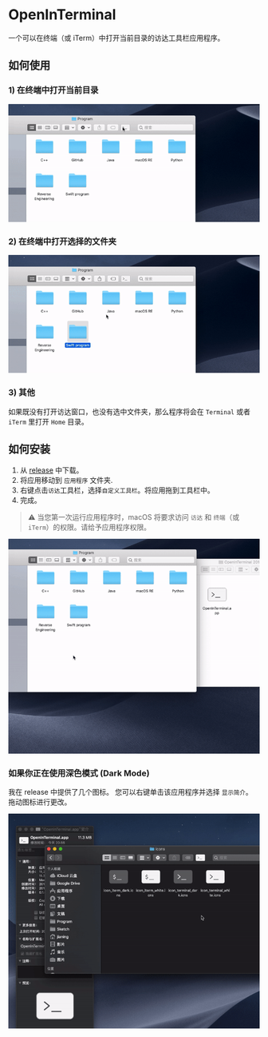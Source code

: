  # OpenInTerminal

一个可以在终端（或 iTerm）中打开当前目录的访达工具栏应用程序。

## 如何使用

### 1) 在终端中打开当前目录

![run](./screenshots/run.gif)

### 2) 在终端中打开选择的文件夹

![run2](./screenshots/run2.gif)

### 3) 其他

如果既没有打开访达窗口，也没有选中文件夹，那么程序将会在 `Terminal` 或者 `iTerm` 里打开 `Home` 目录。

## 如何安装

1. 从 [release](https://github.com/Ji4n1ng/OpenInTerminal/releases) 中下载。
2. 将应用移动到 `应用程序` 文件夹.
3. 右键点击`访达`工具栏，选择`自定义工具栏`。将应用拖到工具栏中。
4. 完成。

>  ⚠️ 当您第一次运行应用程序时，macOS 将要求访问 `访达` 和 `终端`（或 `iTerm`）的权限。请给予应用程序权限。

![toolbar](./screenshots/toolbar-zh.gif)

### 如果你正在使用深色模式 (Dark Mode)

我在 release 中提供了几个图标。 您可以右键单击该应用程序并选择 `显示简介`。 拖动图标进行更改。

![change_icon](./screenshots/change_icon-zh.gif)
